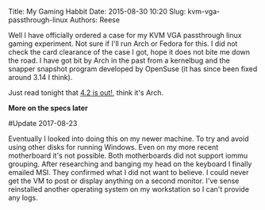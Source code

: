 Title: My Gaming Habbit
Date: 2015-08-30 10:20
Slug: kvm-vga-passthrough-linux
Authors: Reese

Well I have officially ordered a case for my KVM VGA passthrough linux gaming experiment. Not sure if I'll run Arch or Fedora for this. I did not check the card clearance of the case I got, hope it does not bite me down the road. I have got bit by Arch in the past from a kernelbug and the snapper snapshot program developed by OpenSuse (it has since been fixed around 3.14 I think). 

Just read tonight that [4.2 is out!](https://lkml.org/lkml/2015/8/30/96 "4.2"), think it's Arch. 

**More on the specs later**

#Update
2017-08-23

Eventually I looked into doing this on my newer machine. To try and avoid using other disks for running Windows. Even on my more recent motherboard it's not possible. Both motherboards did not support iommu grouping. After researching and banging my head on the keyboard I finally emailed MSI. They confirmed what I did not want to believe. I could never get the VM to post or display anything on a second monitor. I've sense reinstalled another operating system on my
workstation so I can't provide any logs.   
